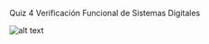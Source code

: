 Quiz 4 Verificación Funcional de Sistemas Digitales

![alt text](https://github.com/javierespinoza09/Practicas_Verilog/edit/master/Verificacion_Javier/Q4/Diagrama.jpg?raw=true)
